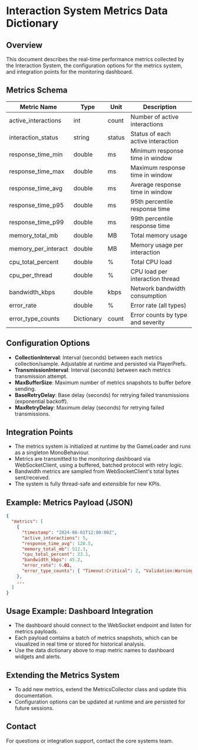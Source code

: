 # Interaction System Metrics Data Dictionary

## Overview
This document describes the real-time performance metrics collected by the Interaction System, the configuration options for the metrics system, and integration points for the monitoring dashboard.

## Metrics Schema
| Metric Name             | Type        | Unit    | Description                                      |
|------------------------|------------|---------|--------------------------------------------------|
| active_interactions    | int        | count   | Number of active interactions                    |
| interaction_status     | string     | status  | Status of each active interaction                |
| response_time_min      | double     | ms      | Minimum response time in window                  |
| response_time_max      | double     | ms      | Maximum response time in window                  |
| response_time_avg      | double     | ms      | Average response time in window                  |
| response_time_p95      | double     | ms      | 95th percentile response time                    |
| response_time_p99      | double     | ms      | 99th percentile response time                    |
| memory_total_mb        | double     | MB      | Total memory usage                               |
| memory_per_interact    | double     | MB      | Memory usage per interaction                     |
| cpu_total_percent      | double     | %       | Total CPU load                                   |
| cpu_per_thread         | double     | %       | CPU load per interaction thread                  |
| bandwidth_kbps         | double     | kbps    | Network bandwidth consumption                    |
| error_rate             | double     | %       | Error rate (all types)                           |
| error_type_counts      | Dictionary | count   | Error counts by type and severity                |

## Configuration Options
- **CollectionInterval**: Interval (seconds) between each metrics collection/sample. Adjustable at runtime and persisted via PlayerPrefs.
- **TransmissionInterval**: Interval (seconds) between each metrics transmission attempt.
- **MaxBufferSize**: Maximum number of metrics snapshots to buffer before sending.
- **BaseRetryDelay**: Base delay (seconds) for retrying failed transmissions (exponential backoff).
- **MaxRetryDelay**: Maximum delay (seconds) for retrying failed transmissions.

## Integration Points
- The metrics system is initialized at runtime by the GameLoader and runs as a singleton MonoBehaviour.
- Metrics are transmitted to the monitoring dashboard via WebSocketClient, using a buffered, batched protocol with retry logic.
- Bandwidth metrics are sampled from WebSocketClient's total bytes sent/received.
- The system is fully thread-safe and extensible for new KPIs.

## Example: Metrics Payload (JSON)
```json
{
  "metrics": [
    {
      "timestamp": "2024-06-01T12:00:00Z",
      "active_interactions": 5,
      "response_time_avg": 120.5,
      "memory_total_mb": 512.3,
      "cpu_total_percent": 23.1,
      "bandwidth_kbps": 45.2,
      "error_rate": 0.01,
      "error_type_counts": { "Timeout:Critical": 2, "Validation:Warning": 1 }
    },
    ...
  ]
}
```

## Usage Example: Dashboard Integration
- The dashboard should connect to the WebSocket endpoint and listen for metrics payloads.
- Each payload contains a batch of metrics snapshots, which can be visualized in real time or stored for historical analysis.
- Use the data dictionary above to map metric names to dashboard widgets and alerts.

## Extending the Metrics System
- To add new metrics, extend the MetricsCollector class and update this documentation.
- Configuration options can be updated at runtime and are persisted for future sessions.

## Contact
For questions or integration support, contact the core systems team. 